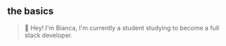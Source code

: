 <h2>the basics</h2>
<blockquote>🐰 Hey! I'm Bianca, I'm currently a student studying to become a full stack developer.
